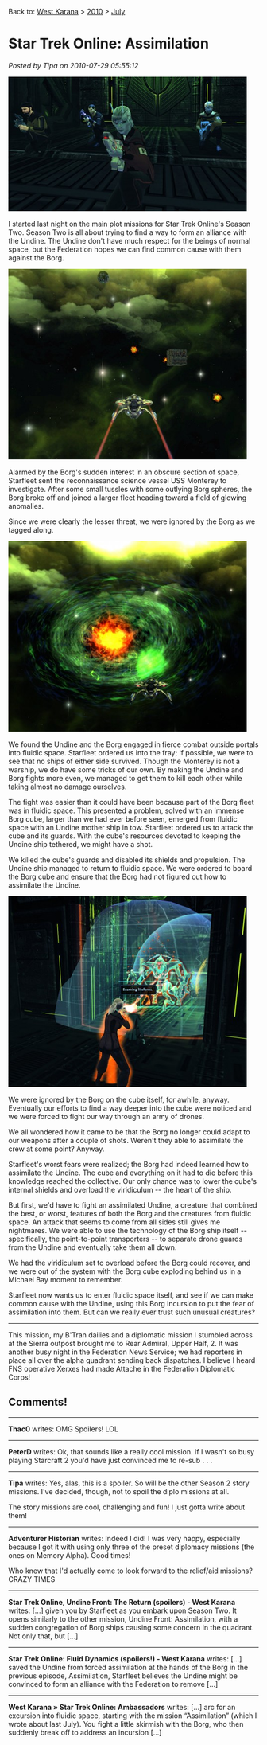 Back to: [West Karana](/posts/westkarana.md) > [2010](/posts/2010/westkarana.md) > [July](./westkarana.md)
# Star Trek Online: Assimilation

*Posted by Tipa on 2010-07-29 05:55:12*

[![](../../../uploads/2010/07/GameClient-2010-07-28-20-43-56-09-480x270.jpg "The crew of the Monterey invade a Borg cube")](../../../uploads/2010/07/GameClient-2010-07-28-20-43-56-09.jpg)

I started last night on the main plot missions for Star Trek Online's Season Two. Season Two is all about trying to find a way to form an alliance with the Undine. The Undine don't have much respect for the beings of normal space, but the Federation hopes we can find common cause with them against the Borg.

[![](../../../uploads/2010/07/GameClient-2010-07-28-20-32-02-18-480x383.jpg "Borg fleet on the move.")](../../../uploads/2010/07/GameClient-2010-07-28-20-32-02-18.jpg)

Alarmed by the Borg's sudden interest in an obscure section of space, Starfleet sent the reconnaissance science vessel USS Monterey to investigate. After some small tussles with some outlying Borg spheres, the Borg broke off and joined a larger fleet heading toward a field of glowing anomalies.

Since we were clearly the lesser threat, we were ignored by the Borg as we tagged along.

[![](../../../uploads/2010/07/GameClient-2010-07-28-20-42-19-97-480x383.jpg "Portal into fluidic space.")](../../../uploads/2010/07/GameClient-2010-07-28-20-42-19-97.jpg)

We found the Undine and the Borg engaged in fierce combat outside portals into fluidic space. Starfleet ordered us into the fray; if possible, we were to see that no ships of either side survived. Though the Monterey is not a warship, we do have some tricks of our own. By making the Undine and Borg fights more even, we managed to get them to kill each other while taking almost no damage ourselves.

The fight was easier than it could have been because part of the Borg fleet was in fluidic space. This presented a problem, solved with an immense Borg cube, larger than we had ever before seen, emerged from fluidic space with an Undine mother ship in tow. Starfleet ordered us to attack the cube and its guards. With the cube's resources devoted to keeping the Undine ship tethered, we might have a shot.

We killed the cube's guards and disabled its shields and propulsion. The Undine ship managed to return to fluidic space. We were ordered to board the Borg cube and ensure that the Borg had not figured out how to assimilate the Undine.

[![](../../../uploads/2010/07/GameClient-2010-07-28-21-29-54-88-480x383.jpg "Fighting the assimilated Undine")](../../../uploads/2010/07/GameClient-2010-07-28-21-29-54-88.jpg)

We were ignored by the Borg on the cube itself, for awhile, anyway. Eventually our efforts to find a way deeper into the cube were noticed and we were forced to fight our way through an army of drones.

We all wondered how it came to be that the Borg no longer could adapt to our weapons after a couple of shots. Weren't they able to assimilate the crew at some point? Anyway.

Starfleet's worst fears were realized; the Borg had indeed learned how to assimilate the Undine. The cube and everything on it had to die before this knowledge reached the collective. Our only chance was to lower the cube's internal shields and overload the viridiculum -- the heart of the ship.

But first, we'd have to fight an assimilated Undine, a creature that combined the best, or worst, features of both the Borg and the creatures from fluidic space. An attack that seems to come from all sides still gives me nightmares. We were able to use the technology of the Borg ship itself -- specifically, the point-to-point transporters -- to separate drone guards from the Undine and eventually take them all down.

We had the viridiculum set to overload before the Borg could recover, and we were out of the system with the Borg cube exploding behind us in a Michael Bay moment to remember.

Starfleet now wants us to enter fluidic space itself, and see if we can make common cause with the Undine, using this Borg incursion to put the fear of assimilation into them. But can we really ever trust such unusual creatures?

---

This mission, my B'Tran dailies and a diplomatic mission I stumbled across at the Sierra outpost brought me to Rear Admiral, Upper Half, 2. It was another busy night in the Federation News Service; we had reporters in place all over the alpha quadrant sending back dispatches. I believe I heard FNS operative Xerxes had made Attache in the Federation Diplomatic Corps!

## Comments!

---

**Thac0** writes: OMG Spoilers! LOL

---

**PeterD** writes: Ok, that sounds like a really cool mission. If I wasn't so busy playing Starcraft 2 you'd have just convinced me to re-sub . . .

---

**Tipa** writes: Yes, alas, this is a spoiler. So will be the other Season 2 story missions. I've decided, though, not to spoil the diplo missions at all. 

The story missions are cool, challenging and fun! I just gotta write about them!

---

**Adventurer Historian** writes: Indeed I did! I was very happy, especially because I got it with using only three of the preset diplomacy missions (the ones on Memory Alpha). Good times!

Who knew that I'd actually come to look forward to the relief/aid missions? CRAZY TIMES

---

**Star Trek Online, Undine Front: The Return (spoilers) - West Karana** writes: [...] given you by Starfleet as you embark upon Season Two. It opens similarly to the other mission, Undine Front: Assimilation, with a sudden congregation of Borg ships causing some concern in the quadrant. Not only that, but [...]

---

**Star Trek Online: Fluid Dynamics (spoilers!) - West Karana** writes: [...] saved the Undine from forced assimilation at the hands of the Borg in the previous episode, Assimilation, Starfleet believes the Undine might be convinced to form an alliance with the Federation to remove [...]

---

**West Karana » Star Trek Online: Ambassadors** writes: [...] arc for an excursion into fluidic space, starting with the mission “Assimilation” (which I wrote about last July). You fight a little skirmish with the Borg, who then suddenly break off to address an incursion [...]

